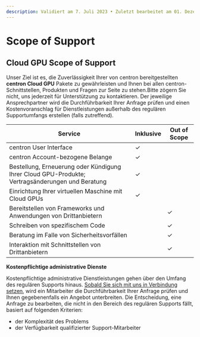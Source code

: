 ```yaml
---
description: Validiert am 7. Juli 2023 • Zuletzt bearbeitet am 01. Dezember 2023
---
```


# Scope of Support

## Cloud GPU Scope of Support

Unser Ziel ist es, die Zuverlässigkeit Ihrer von centron bereitgestellten **centron Cloud GPU** Pakete zu gewährleisten und Ihnen bei allen centron-Schnittstellen, Produkten und Fragen zur Seite zu stehen.Bitte zögern Sie nicht, uns jederzeit für Unterstützung zu kontaktieren. Der jeweilige Ansprechpartner wird die Durchführbarkeit Ihrer Anfrage prüfen und einen Kostenvoranschlag für Dienstleistungen außerhalb des regulären Supportumfangs erstellen (falls zutreffend).​

| Service                                                                                         | Inklusive | Out of Scope |
| ----------------------------------------------------------------------------------------------- | --------- | ------------ |
| centron User Interface                                                                          | ✓         | ​            |
| centron Account-bezogene Belange                                                                | ✓         | ​            |
| Bestellung, Erneuerung oder Kündigung Ihrer Cloud GPU-Produkte; Vertragsänderungen und Beratung | ✓         | ​            |
| Einrichtung Ihrer virtuellen Maschine mit Cloud GPUs                                            | ✓         | ​            |
| Bereitstellen von Frameworks und Anwendungen von Drittanbietern                                 | ​         | ✓            |
| Schreiben von spezifischem Code                                                                 | ​         | ✓            |
| Beratung im Falle von Sicherheitsvorfällen                                                      | ​         | ✓            |
| Interaktion mit Schnittstellen von Drittanbietern                                               | ​         | ✓            |

**Kostenpflichtige administrative Dienste**

Kostenpflichtige administrative Dienstleistungen gehen über den Umfang des regulären Supports hinaus. ​[Sobald Sie sich mit uns in Verbindung setzen](https://www.centron.de/kontaktieren-sie-centron/), wird ein Mitarbeiter die Durchführbarkeit Ihrer Anfrage prüfen und Ihnen gegebenenfalls ein Angebot unterbreiten. Die Entscheidung, eine Anfrage zu bearbeiten, die nicht in den Bereich des regulären Supports fällt, basiert auf folgenden Kriterien:

* der Komplexität des Problems
* der Verfügbarkeit qualifizierter Support-Mitarbeiter
